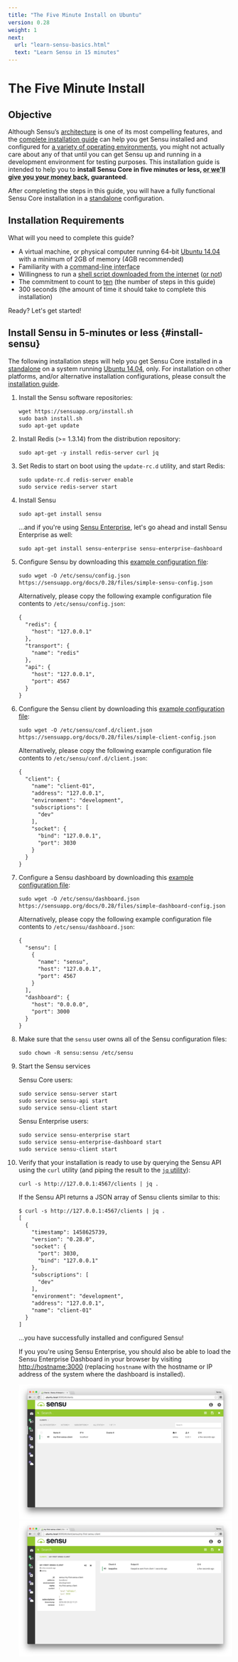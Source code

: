 ```yaml
---
title: "The Five Minute Install on Ubuntu"
version: 0.28
weight: 1
next:
  url: "learn-sensu-basics.html"
  text: "Learn Sensu in 15 minutes"
---
```


# The Five Minute Install

## Objective

Although Sensu’s [architecture][1] is one of its most compelling features, and
the [complete installation guide][2] can help you get Sensu installed and
configured for [a variety of operating environments][3], you might not actually
care about any of that until you can get Sensu up and running in a development
environment for testing purposes. This installation guide is intended to help
you to **install Sensu Core in five minutes or less, <abbr title='all $0 of it
you paid for that "free as in beer" open source software :)'>or we'll give you
your money back</abbr>, guaranteed**.

After completing the steps in this guide, you will have a fully functional Sensu
Core installation in a [standalone][4] configuration.

## Installation Requirements

What will you need to complete this guide?

- A virtual machine, or physical computer running 64-bit
  [Ubuntu 14.04][5] with a minimum of 2GB of memory (4GB recommended)
- Familiarity with a <abbr title='do you even pipe to grep?!'>command-line
  interface</abbr>
- Willingness to run a [shell script downloaded from the internet][6]
  ([or not][7])
- The commitment to count to [ten][8] (the number of steps in this guide)
- 300 seconds (the amount of time it should take to complete this installation)

Ready? Let's get started!

## Install Sensu in 5-minutes or less {#install-sensu}

The following installation steps will help you get Sensu Core installed in a
[standalone][4] on a system running [Ubuntu 14.04][5], only. For installation on
other platforms, and/or alternative installation configurations, please consult
the [installation guide](2).

1. Install the Sensu software repositories:

   ~~~ shell
   wget https://sensuapp.org/install.sh
   sudo bash install.sh
   sudo apt-get update
   ~~~

2. Install Redis (>= 1.3.14) from the distribution repository:

   ~~~ shell
   sudo apt-get -y install redis-server curl jq
   ~~~

3. Set Redis to start on boot using the `update-rc.d` utility, and start
   Redis:

   ~~~ shell
   sudo update-rc.d redis-server enable
   sudo service redis-server start
   ~~~

4. Install Sensu

   ~~~ shell
   sudo apt-get install sensu
   ~~~

   ...and if you're using [Sensu Enterprise][9], let's go ahead and install
   Sensu Enterprise as well:

   ~~~ shell
   sudo apt-get install sensu-enterprise sensu-enterprise-dashboard
   ~~~

5. Configure Sensu by downloading this [example configuration file][10]:

   ~~~ shell
   sudo wget -O /etc/sensu/config.json https://sensuapp.org/docs/0.28/files/simple-sensu-config.json
   ~~~

   Alternatively, please copy the following example configuration file contents
   to `/etc/sensu/config.json`:

   ~~~ shell
   {
     "redis": {
       "host": "127.0.0.1"
     },
     "transport": {
       "name": "redis"
     },
     "api": {
       "host": "127.0.0.1",
       "port": 4567
     }
   }
   ~~~

6. Configure the Sensu client by downloading this [example configuration
   file][11]:

   ~~~ shell
   sudo wget -O /etc/sensu/conf.d/client.json https://sensuapp.org/docs/0.28/files/simple-client-config.json
   ~~~

   Alternatively, please copy the following example configuration file contents
   to `/etc/sensu/conf.d/client.json`:

   ~~~ shell
   {
     "client": {
       "name": "client-01",
       "address": "127.0.0.1",
       "environment": "development",
       "subscriptions": [
         "dev"
       ],
       "socket": {
         "bind": "127.0.0.1",
         "port": 3030
       }
     }
   }
   ~~~

7. Configure a Sensu dashboard by downloading this [example configuration
   file][12]:

   ~~~ shell
   sudo wget -O /etc/sensu/dashboard.json https://sensuapp.org/docs/0.28/files/simple-dashboard-config.json
   ~~~

   Alternatively, please copy the following example configuration file contents
   to `/etc/sensu/dashboard.json`:

   ~~~
   {
     "sensu": [
       {
         "name": "sensu",
         "host": "127.0.0.1",
         "port": 4567
       }
     ],
     "dashboard": {
       "host": "0.0.0.0",
       "port": 3000
     }
   }
   ~~~

8. Make sure that the `sensu` user owns all of the Sensu configuration files:

   ~~~ shell
   sudo chown -R sensu:sensu /etc/sensu
   ~~~

9. Start the Sensu services

   Sensu Core users:

   ~~~ shell
   sudo service sensu-server start
   sudo service sensu-api start
   sudo service sensu-client start
   ~~~

   Sensu Enterprise users:

   ~~~ shell
   sudo service sensu-enterprise start
   sudo service sensu-enterprise-dashboard start
   sudo service sensu-client start
   ~~~

10. Verify that your installation is ready to use by querying the Sensu API
    using the `curl` utility (and piping the result to the [`jq` utility][13]):

    ~~~ shell
    curl -s http://127.0.0.1:4567/clients | jq .
    ~~~

    If the Sensu API returns a JSON array of Sensu clients similar to this:

    ~~~ shell
    $ curl -s http://127.0.0.1:4567/clients | jq .
    [
      {
        "timestamp": 1458625739,
        "version": "0.28.0",
        "socket": {
          "port": 3030,
          "bind": "127.0.0.1"
        },
        "subscriptions": [
          "dev"
        ],
        "environment": "development",
        "address": "127.0.0.1",
        "name": "client-01"
      }
    ]
    ~~~

    ...you have successfully installed and configured Sensu!

    If you you're using Sensu Enterprise, you should also be able to load the
    Sensu Enterprise Dashboard in your browser by visiting
    [http://hostname:3000](http://hostname:3000) (replacing `hostname` with the
    hostname or IP address of the system where the dashboard is installed).

    ![](../img/five-minute-dashboard-1.png)
    ![](../img/five-minute-dashboard-2.png)


[1]:  ../overview/architecture.html
[2]:  ../installation/overview.html
[3]:  ../installation/installation-strategies.html
[4]:  ../installation/installation-strategies.html#standalone
[5]:  http://releases.ubuntu.com/14.04/
[6]:  http://github.com/sensu/sensu-bash
[7]:  ../platforms/sensu-on-ubuntu-debian.html#install-sensu-core-repository
[8]:  https://www.youtube.com/watch?v=J2D1XF40-ok
[9]:  https://sensuapp.org/enterprise
[10]: /docs/0.28/files/simple-sensu-config.json
[11]: /docs/0.28/files/simple-client-config.json
[12]: /docs/0.28/files/simple-dashboard-config.json
[13]: https://stedolan.github.io/jq/
